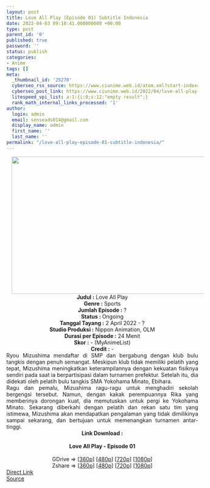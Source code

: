```yaml
---
layout: post
title: Love All Play (Episode 01) Subtitle Indonesia
date: 2022-04-03 09:10:41.000000000 +00:00
type: post
parent_id: '0'
published: true
password: ''
status: publish
categories:
- Anime
tags: []
meta:
  _thumbnail_id: '25270'
  cyberseo_rss_source: https://www.ciunime.web.id/atom.xml?start-index=1
  cyberseo_post_link: https://www.ciunime.web.id/2022/04/love-all-play-subtitle-indonesia.html
  litespeed_vpi_list: a:1:{i:0;s:12:"empty result";}
  rank_math_internal_links_processed: '1'
author:
  login: admin
  email: senseads014@gmail.com
  display_name: admin
  first_name: ''
  last_name: ''
permalink: "/love-all-play-episode-01-subtitle-indonesia/"
---
```

<div class="separator" style="clear: both; text-align: center;"><a href="https://blogger.googleusercontent.com/img/b/R29vZ2xl/AVvXsEhOd4MQ9Q4S0SP1PIuwPXbidP_ZxzwuOZTIE74SVQ0AqXEffCis_5I7VsZ4VrVII8El1M-cRqnDTUFXgtpNafg4E5UzyI3dsqsyl_ovuoPxYUQSJy9mSDu43IRspoO5WXdK-dlHv5fgdazxB5eliOtZPCA6Dy-4jW3eG9GPU1JIyBu0CNL90g-to7a9/s1280/Love%20All%20Play.jpg" style="margin-left: 1em; margin-right: 1em;"><img border="0" data-original-height="720" data-original-width="1280" height="360" src="{{ site.baseurl }}/assets/2022/04/Love%20All%20Play.jpg" width="640" /></a></div>
<div class="separator" style="clear: both; text-align: center;"></div>
<div style="text-align: center;"><b>Judul</b><b><b> </b>:</b> Love All Play</div>
<div style="text-align: center;"><b><b>Genre :</b></b> Sports</div>
<div style="text-align: center;"><b>Jumlah Episode :</b> ?<br /><b>Status :&nbsp;</b>Ongoing<br /><b>Tanggal Tayang :</b> 2 April&nbsp;2022 - ?<br /><b>Studio Produksi :</b>&nbsp;Nippon Animation, OLM<br /><b>Durasi per Episode :</b> 24 Menit</div>
<div style="text-align: center;"><b>Skor :</b> - (MyAnimeList)</div>
<div style="text-align: center;"><b>Credit :</b>&nbsp;-</div>
<div style="text-align: center;"></div>
<div style="text-align: justify;">
<div>Ryou Mizushima mendaftar di SMP dan bergabung dengan klub bulu tangkis dengan penuh semangat. Meskipun klub tidak memiliki pelatih yang tepat, Mizushima meningkatkan keterampilannya dengan kekuatan fisiknya sendiri pada saat ia berpartisipasi dalam turnamen prefektur. Setelah itu, dia didekati oleh pelatih bulu tangkis SMA Yokohama Minato, Ebihara.</div>
<div></div>
<div>Ragu dan pemalu, Mizushima ragu-ragu untuk menghadiri sekolah bergengsi tersebut. Namun, dengan kakak perempuannya Rika yang memberinya dorongan kuat, dia memutuskan untuk pergi ke Yokohama Minato. Sekarang diberkahi dengan pelatih dan rekan satu tim yang istimewa, Mizushima akan mendapatkan pengalaman yang tidak dimilikinya sampai sekarang, dan bertujuan untuk memenangkan turnamen antar-tinggi.</div>
</div>
<div style="text-align: justify;"></div>
<div style="text-align: justify;"></div>
<div style="text-align: center;">
<div style="text-align: center;">
<div style="text-align: left;">
<div style="text-align: center;"><b>Link Download :</b></div>
<div style="text-align: center;"><b><br /></b></div>
<div style="text-align: center;"><span style="text-align: left;"><b>Love All Play&nbsp;</b></span><b>- Episode 01</b></div>
<div style="text-align: center;"><b><br /></b></div>
<div style="text-align: center;">GDrive =&gt; [<a href="https://acefile.co/f/71641794/lap-1-360p-samehadaku-care-mp4" target="_blank" rel="noopener">360p</a>] [<a href="https://acefile.co/f/71641802/lap-1-480p-samehadaku-care-mp4" target="_blank" rel="noopener">480p</a>] [<a href="https://acefile.co/f/71642901/lap-1-mp4hd-samehadaku-care-mp4" target="_blank" rel="noopener">720p</a>] [<a href="https://acefile.co/f/71643990/lap-1-fullhd-samehadaku-care-mp4" target="_blank" rel="noopener">1080p</a>]</div>
<div style="text-align: center;">Zshare =&gt; [<a href="https://www91.zippyshare.com/v/MXSlUB1E/file.html" target="_blank" rel="noopener">360p</a>] [<a href="https://www86.zippyshare.com/v/1WUXSCxu/file.html" target="_blank" rel="noopener">480p</a>] [<a href="https://www30.zippyshare.com/v/LihEDaID/file.html" target="_blank" rel="noopener">720p</a>] [<a href="https://www59.zippyshare.com/v/gqgxBTzP/file.html" target="_blank" rel="noopener">1080p</a>]</div>
</div>
</div>
</div>
<link rel="stylesheet" href="https://cdnjs.cloudflare.com/ajax/libs/font-awesome/4.7.0/css/font-awesome.min.css" />
<div class="divbtn"> <a href="https://handymansurrender.com/fihup8buzv?key=94550f7ce39444073321dde3b8782f97" class="btn"><i class="fa fa-download"></i> Direct Link</a> <br /><a href="https://www.ciunime.web.id/2022/04/love-all-play-subtitle-indonesia.html">Source</a> </div>
